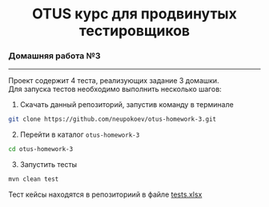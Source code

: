 <h1 align="center">OTUS курс для продвинутых тестировщиков</h1>
<h3 align="left">Домашняя работа №3</h3>

---
Проект содержит 4 теста, реализующих задание 3 домашки.\
Для запуска тестов необходимо выполнить несколько шагов:
1. Скачать данный репозиторий, запустив команду в терминале
```bash
git clone https://github.com/neupokoev/otus-homework-3.git
```
2. Перейти в каталог `otus-homework-3`
```bash
cd otus-homework-3
```
3. Запустить тесты
```bash
mvn clean test
```

Тест кейсы находятся в репозиториий в файле [tests.xlsx](https://github.com/neupokoev/otus-homework-3/blob/main/src/test/resources/tests.xlsx) 